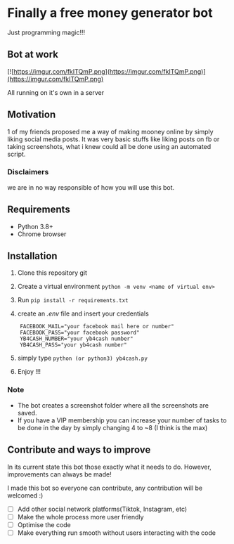 # Finally a free money generator bot
Just programming magic!!!

## Bot at work
[![https://imgur.com/fkITQmP.png](https://imgur.com/fkITQmP.png)](https://imgur.com/fkITQmP.png)

All running on it's own in a server

## Motivation
1 of my friends proposed me a way of making mooney online by simply liking social media posts.
It was very basic stuffs like liking posts on fb or taking screenshots, what i knew could all be done using an automated script. 

### Disclaimers
we are in no way responsible of how you will use this bot.

## Requirements
- Python 3.8+
- Chrome browser

## Installation
1. Clone this repository git 

2. Create a virtual environment ```python -m venv <name of virtual env>```

3. Run ```pip install -r requirements.txt```

4. create an *.env* file and insert your credentials

```
    FACEBOOK_MAIL="your facebook mail here or number"
    FACEBOOK_PASS="your facebook password"
    YB4CASH_NUMBER="your yb4cash number"
    YB4CASH_PASS="your yb4cash number"
```

5. simply type ```python (or python3) yb4cash.py```

6. Enjoy !!!

### Note
- The bot creates a screenshot folder where all the screenshots are saved.
- If you have a VIP membership you can increase your number of tasks to be done in the day by simply changing 4 to ~8 (I think is the max)

## Contribute and ways to improve
In its current state this bot those exactly what it needs to do. However, improvements can always be made!

I made this bot so everyone can contribute, any contribution will be welcomed :)

- [ ] Add other social network platforms(Tiktok, Instagram, etc)
- [ ] Make the whole process more user friendly
- [ ] Optimise the code
- [ ] Make everything run smooth without users interacting with the code
